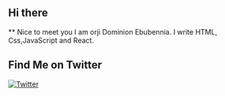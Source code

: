 ## Hi there 
 ** Nice to meet you
  I am orji Dominion Ebubennia.
   I write HTML, Css,JavaScript and     React.
     
## Find Me on Twitter
[![Twitter](https://img.shields.io/badge/Twitter-%40your_twitter_handle-blue?logo=twitter)](https://twitter.com/dodos_ebn)





<!---
dodosebn/dodosebn is a ✨ special ✨ repository because its `README.md` (this file) appears on your GitHub profile.
You can click the Preview link to take a look at your changes.
--->
